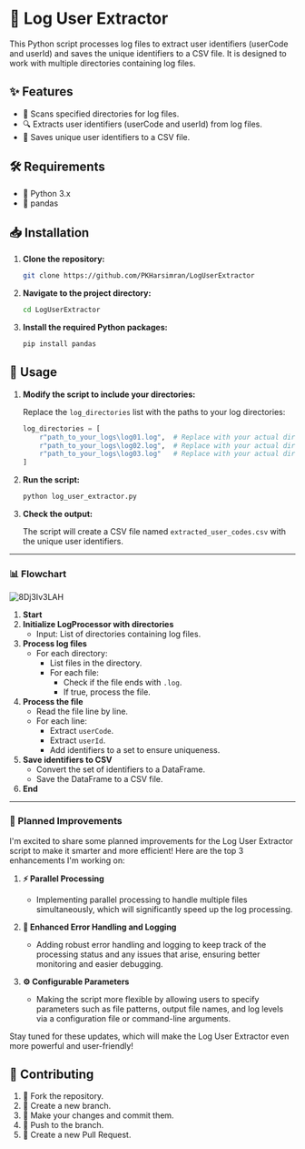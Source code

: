# 🚀 Log User Extractor

This Python script processes log files to extract user identifiers (userCode and userId) and saves the unique identifiers to a CSV file. It is designed to work with multiple directories containing log files.

## ✨ Features

- 📂 Scans specified directories for log files.
- 🔍 Extracts user identifiers (userCode and userId) from log files.
- 💾 Saves unique user identifiers to a CSV file.

## 🛠 Requirements

- 🐍 Python 3.x
- 🐼 pandas

## 📥 Installation

1. **Clone the repository:**

    ```sh
    git clone https://github.com/PKHarsimran/LogUserExtractor
    ```

2. **Navigate to the project directory:**

    ```sh
    cd LogUserExtractor
    ```

3. **Install the required Python packages:**

    ```sh
    pip install pandas
    ```

## 🚀 Usage

1. **Modify the script to include your directories:**

    Replace the `log_directories` list with the paths to your log directories:

    ```python
    log_directories = [
        r"path_to_your_logs\log01.log",  # Replace with your actual directory path
        r"path_to_your_logs\log02.log",  # Replace with your actual directory path
        r"path_to_your_logs\log03.log"   # Replace with your actual directory path
    ]
    ```

2. **Run the script:**

    ```sh
    python log_user_extractor.py
    ```

3. **Check the output:**

    The script will create a CSV file named `extracted_user_codes.csv` with the unique user identifiers.

---

### 📊 Flowchart

![8Dj3Iv3LAH](https://github.com/PKHarsimran/LogUserExtractor/assets/22066581/d98cbb19-e763-4479-a2d5-ad29011d3aca)

1. **Start**
2. **Initialize LogProcessor with directories**
   - Input: List of directories containing log files.
3. **Process log files**
   - For each directory:
     - List files in the directory.
     - For each file:
       - Check if the file ends with `.log`.
       - If true, process the file.
4. **Process the file**
   - Read the file line by line.
   - For each line:
     - Extract `userCode`.
     - Extract `userId`.
     - Add identifiers to a set to ensure uniqueness.
5. **Save identifiers to CSV**
   - Convert the set of identifiers to a DataFrame.
   - Save the DataFrame to a CSV file.
6. **End**

---

### 🎉 Planned Improvements

I'm excited to share some planned improvements for the Log User Extractor script to make it smarter and more efficient! Here are the top 3 enhancements I'm working on:

1. **⚡ Parallel Processing**
   - Implementing parallel processing to handle multiple files simultaneously, which will significantly speed up the log processing.

2. **🔧 Enhanced Error Handling and Logging**
   - Adding robust error handling and logging to keep track of the processing status and any issues that arise, ensuring better monitoring and easier debugging.

3. **⚙️ Configurable Parameters**
   - Making the script more flexible by allowing users to specify parameters such as file patterns, output file names, and log levels via a configuration file or command-line arguments.

Stay tuned for these updates, which will make the Log User Extractor even more powerful and user-friendly!


## 🤝 Contributing

1. 🍴 Fork the repository.
2. 🌿 Create a new branch.
3. 💾 Make your changes and commit them.
4. 🚀 Push to the branch.
5. 🔄 Create a new Pull Request.
